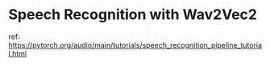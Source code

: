 # Speech Recognition with Wav2Vec2

ref: https://pytorch.org/audio/main/tutorials/speech_recognition_pipeline_tutorial.html
